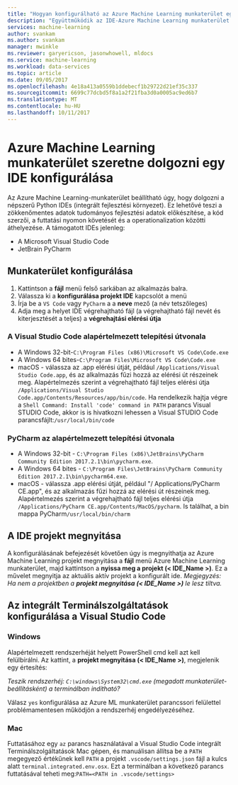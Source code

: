 ```yaml
---
title: "Hogyan konfigurálható az Azure Machine Learning munkaterület egy IDE használható?  | Microsoft Docs"
description: "Együttműködik az IDE-Azure Machine Learning munkaterület konfigurálása útmutatóját."
services: machine-learning
author: svankam
ms.author: svankam
manager: mwinkle
ms.reviewer: garyericson, jasonwhowell, mldocs
ms.service: machine-learning
ms.workload: data-services
ms.topic: article
ms.date: 09/05/2017
ms.openlocfilehash: 4e18a413a0559b1ddebecf1b29722d21ef35c337
ms.sourcegitcommit: 6699c77dcbd5f8a1a2f21fba3d0a0005ac9ed6b7
ms.translationtype: MT
ms.contentlocale: hu-HU
ms.lasthandoff: 10/11/2017
---
```

# <a name="how-to-configure-azure-machine-learning-workbench-to-work-with-an-ide"></a>Azure Machine Learning munkaterület szeretne dolgozni egy IDE konfigurálása 

Az Azure Machine Learning-munkaterület beállítható úgy, hogy dolgozni a népszerű Python IDEs (integrált fejlesztési környezet). Ez lehetővé teszi a zökkenőmentes adatok tudományos fejlesztési adatok előkészítése, a kód szerzői, a futtatási nyomon követését és a operationalization közötti áthelyezése. A támogatott IDEs jelenleg:
- A Microsoft Visual Studio Code 
- JetBrain PyCharm 

## <a name="configure-workbench"></a>Munkaterület konfigurálása
1. Kattintson a **fájl** menü felső sarkában az alkalmazás balra. 
2. Válassza ki a **konfigurálása projekt IDE** kapcsolót a menü 
3. Írja be a `VS Code` vagy `PyCharm` a a **neve** mező (a név tetszőleges)
4. Adja meg a helyet IDE végrehajtható fájl (a végrehajtható fájl nevét és kiterjesztését a teljes) a **végrehajtási elérési útja**

### <a name="default-install-path-for-visual-studio-code"></a>A Visual Studio Code alapértelmezett telepítési útvonala  

* A Windows 32-bit-`C:\Program Files (x86)\Microsoft VS Code\Code.exe`
* A Windows 64 bites-`C:\Program Files\Microsoft VS Code\Code.exe`
* macOS - válassza az .app elérési útját, például `/Applications/Visual Studio Code.app`, és az alkalmazás fűzi hozzá az elérési út részeinek meg. Alapértelmezés szerint a végrehajtható fájl teljes elérési útja `/Applications/Visual Studio Code.app/Contents/Resources/app/bin/code`. Ha rendelkezik hajtja végre a `Shell Command: Install 'code' command in PATH` parancs Visual STUDIO Code, akkor is is hivatkozni lehessen a Visual STUDIO Code parancsfájlt:`/usr/local/bin/code`

### <a name="default-install-path-for-pycharm"></a>PyCharm az alapértelmezett telepítési útvonala 

* A Windows 32-bit - `C:\Program Files (x86)\JetBrains\PyCharm Community Edition 2017.2.1\bin\pycharm.exe`. 
* A Windows 64 bites - `C:\Program Files\JetBrains\PyCharm Community Edition 2017.2.1\bin\pycharm64.exe`.
* macOS - válassza .app elérési útját, például "/ Applications/PyCharm CE.app", és az alkalmazás fűzi hozzá az elérési út részeinek meg. Alapértelmezés szerint a végrehajtható fájl teljes elérési útja `/Applications/PyCharm CE.app/Contents/MacOS/pycharm`. Is találhat, a bin mappa PyCharm`/usr/local/bin/charm`

## <a name="open-project-in-ide"></a>A IDE projekt megnyitása 
A konfigurálásának befejezését követően úgy is megnyithatja az Azure Machine Learning projekt megnyitása a **fájl** menü Azure Machine Learning munkaterület, majd kattintson a **nyissa meg a projekt (< IDE_Name >)**. Ez a művelet megnyitja az aktuális aktív projekt a konfigurált ide. _Megjegyzés: Ha nem a projektben a **projekt megnyitása (< IDE_Name >)** le lesz tiltva._

## <a name="configuring-the-integrated-terminal-in-visual-studio-code"></a>Az integrált Terminálszolgáltatások konfigurálása a Visual Studio Code

### <a name="windows"></a>Windows 
Alapértelmezett rendszerhéját helyett PowerShell cmd kell azt kell felülbírálni. Az kattint, a **projekt megnyitása (< IDE_Name >)**, megjelenik egy értesítés: 

_Teszik rendszerhéj: `C:\windows\System32\cmd.exe` (megadott munkaterület-beállításként) a terminálban indítható?_

Válasz `yes` konfigurálása az Azure ML munkaterület parancssori felülettel problémamentesen működjön a rendszerhéj engedélyezéséhez.

### <a name="mac"></a>Mac
Futtatásához egy `az` parancs használatával a Visual Studio Code integrált Terminálszolgáltatások Mac gépen, és manuálisan állítsa be a `PATH` megegyező értékűnek kell `PATH` a projekt `.vscode/settings.json` fájl a kulcs alatt `terminal.integrated.env.osx`. Ezt a terminálban a következő parancs futtatásával teheti meg:`PATH=<PATH in .vscode/settings>`
